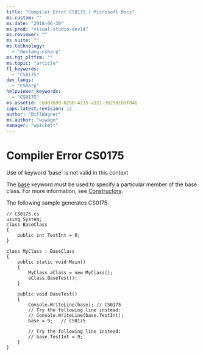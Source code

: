 ```yaml
---
title: "Compiler Error CS0175 | Microsoft Docs"
ms.custom: ""
ms.date: "2018-06-30"
ms.prod: "visual-studio-dev14"
ms.reviewer: ""
ms.suite: ""
ms.technology: 
  - "devlang-csharp"
ms.tgt_pltfrm: ""
ms.topic: "article"
f1_keywords: 
  - "CS0175"
dev_langs: 
  - "CSharp"
helpviewer_keywords: 
  - "CS0175"
ms.assetid: cedd769d-8258-4235-a321-362981b9f84b
caps.latest.revision: 12
author: "BillWagner"
ms.author: "wiwagn"
manager: "wpickett"
---
```

# Compiler Error CS0175
Use of keyword 'base' is not valid in this context  
  
 The [base](../Topic/base%20\(C%23%20Reference\).md) keyword must be used to specify a particular member of the base class. For more information, see [Constructors](../Topic/Constructors%20\(C%23%20Programming%20Guide\).md).  
  
 The following sample generates CS0175:  
  
```  
// CS0175.cs  
using System;  
class BaseClass  
{  
    public int TestInt = 0;  
}  
  
class MyClass : BaseClass  
{  
    public static void Main()  
    {  
        MyClass aClass = new MyClass();  
        aClass.BaseTest();  
    }  
  
    public void BaseTest()  
    {  
        Console.WriteLine(base); // CS0175  
        // Try the following line instead:  
        // Console.WriteLine(base.TestInt);  
        base = 9;   // CS0175  
  
        // Try the following line instead:  
        // base.TestInt = 9;  
    }  
}  
```